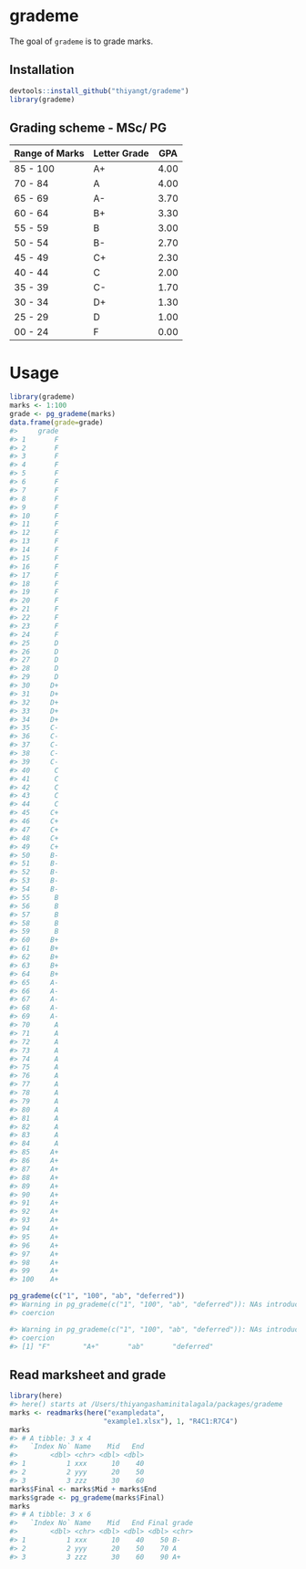 
<!-- README.md is generated from README.Rmd. Please edit that file -->

# grademe

<!-- badges: start -->

<!-- badges: end -->

The goal of `grademe` is to grade marks.

## Installation

``` r
devtools::install_github("thiyangt/grademe")
library(grademe)
```

## Grading scheme - MSc/ PG

| Range of Marks | Letter Grade | GPA  |
| -------------- | ------------ | ---- |
| 85 - 100       | A+           | 4.00 |
| 70 - 84        | A            | 4.00 |
| 65 - 69        | A-           | 3.70 |
| 60 - 64        | B+           | 3.30 |
| 55 - 59        | B            | 3.00 |
| 50 - 54        | B-           | 2.70 |
| 45 - 49        | C+           | 2.30 |
| 40 - 44        | C            | 2.00 |
| 35 - 39        | C-           | 1.70 |
| 30 - 34        | D+           | 1.30 |
| 25 - 29        | D            | 1.00 |
| 00 - 24        | F            | 0.00 |

# Usage

``` r
library(grademe)
marks <- 1:100
grade <- pg_grademe(marks)
data.frame(grade=grade)
#>     grade
#> 1       F
#> 2       F
#> 3       F
#> 4       F
#> 5       F
#> 6       F
#> 7       F
#> 8       F
#> 9       F
#> 10      F
#> 11      F
#> 12      F
#> 13      F
#> 14      F
#> 15      F
#> 16      F
#> 17      F
#> 18      F
#> 19      F
#> 20      F
#> 21      F
#> 22      F
#> 23      F
#> 24      F
#> 25      D
#> 26      D
#> 27      D
#> 28      D
#> 29      D
#> 30     D+
#> 31     D+
#> 32     D+
#> 33     D+
#> 34     D+
#> 35     C-
#> 36     C-
#> 37     C-
#> 38     C-
#> 39     C-
#> 40      C
#> 41      C
#> 42      C
#> 43      C
#> 44      C
#> 45     C+
#> 46     C+
#> 47     C+
#> 48     C+
#> 49     C+
#> 50     B-
#> 51     B-
#> 52     B-
#> 53     B-
#> 54     B-
#> 55      B
#> 56      B
#> 57      B
#> 58      B
#> 59      B
#> 60     B+
#> 61     B+
#> 62     B+
#> 63     B+
#> 64     B+
#> 65     A-
#> 66     A-
#> 67     A-
#> 68     A-
#> 69     A-
#> 70      A
#> 71      A
#> 72      A
#> 73      A
#> 74      A
#> 75      A
#> 76      A
#> 77      A
#> 78      A
#> 79      A
#> 80      A
#> 81      A
#> 82      A
#> 83      A
#> 84      A
#> 85     A+
#> 86     A+
#> 87     A+
#> 88     A+
#> 89     A+
#> 90     A+
#> 91     A+
#> 92     A+
#> 93     A+
#> 94     A+
#> 95     A+
#> 96     A+
#> 97     A+
#> 98     A+
#> 99     A+
#> 100    A+
```

``` r
pg_grademe(c("1", "100", "ab", "deferred"))
#> Warning in pg_grademe(c("1", "100", "ab", "deferred")): NAs introduced by
#> coercion

#> Warning in pg_grademe(c("1", "100", "ab", "deferred")): NAs introduced by
#> coercion
#> [1] "F"        "A+"       "ab"       "deferred"
```

## Read marksheet and grade

``` r
library(here)
#> here() starts at /Users/thiyangashaminitalagala/packages/grademe
marks <- readmarks(here("exampledata",
                       "example1.xlsx"), 1, "R4C1:R7C4")
marks
#> # A tibble: 3 x 4
#>   `Index No` Name    Mid   End
#>        <dbl> <chr> <dbl> <dbl>
#> 1          1 xxx      10    40
#> 2          2 yyy      20    50
#> 3          3 zzz      30    60
marks$Final <- marks$Mid + marks$End
marks$grade <- pg_grademe(marks$Final)
marks
#> # A tibble: 3 x 6
#>   `Index No` Name    Mid   End Final grade
#>        <dbl> <chr> <dbl> <dbl> <dbl> <chr>
#> 1          1 xxx      10    40    50 B-   
#> 2          2 yyy      20    50    70 A    
#> 3          3 zzz      30    60    90 A+
```
